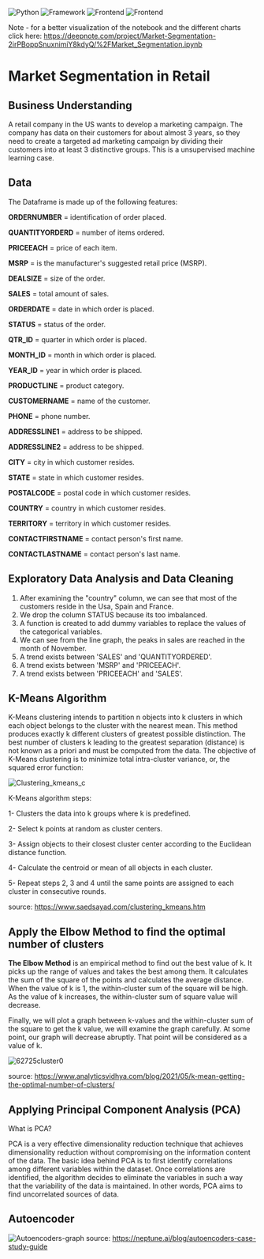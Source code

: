 ![Python](https://img.shields.io/badge/Python-blue)
![Framework](https://img.shields.io/badge/Framework-Tensorflow-orange)
![Frontend](https://img.shields.io/badge/Plotly-yellow)
![Frontend](https://img.shields.io/badge/Sklearn-green)


Note - for a better visualization of the notebook and the different charts click here: https://deepnote.com/project/Market-Segmentation-2irPBoppSnuxnimiY8kdyQ/%2FMarket_Segmentation.ipynb


# Market Segmentation in Retail

## Business Understanding

A retail company in the US wants to develop a marketing campaign. The company has data on their customers for about almost 3 years, so they need to create a targeted ad marketing campaign by dividing their customers into at least 3 distinctive groups. This is a unsupervised machine learning case.

## Data

The Dataframe is made up of the following features:

**ORDERNUMBER** = identification of order placed.

**QUANTITYORDERD** = number of items ordered.

**PRICEEACH** = price of each item.

**MSRP** = is the manufacturer's suggested retail price (MSRP). 

**DEALSIZE** = size of the order.

**SALES** = total amount of sales.

**ORDERDATE** = date in which order is placed.

**STATUS** = status of the order.

**QTR_ID** = quarter in which order is placed.

**MONTH_ID** = month in which order is placed.

**YEAR_ID** = year in which order is placed.

**PRODUCTLINE** = product category.

**CUSTOMERNAME** = name of the customer.

**PHONE** = phone number.

**ADDRESSLINE1** = address to be shipped.

**ADDRESSLINE2** = address to be shipped.

**CITY** = city in which customer resides.

**STATE** = state in which customer resides.

**POSTALCODE** = postal code in which customer resides.

**COUNTRY** = country in which customer resides.

**TERRITORY** = territory in which customer resides.

**CONTACTFIRSTNAME** = contact person's first name.

**CONTACTLASTNAME** = contact person's last name.

## Exploratory Data Analysis and Data Cleaning

1) After examining the "country" column, we can see that most of the customers reside in the Usa, Spain and France.
2) We drop the column STATUS because its too imbalanced.
3) A function is created to add dummy variables to replace the values of the categorical variables.
4) We can see from the line graph, the peaks in sales are reached in the month of November.
5) A trend exists between 'SALES' and 'QUANTITYORDERED'.
6) A trend exists between 'MSRP' and 'PRICEEACH'.
7) A trend exists between 'PRICEEACH' and 'SALES'.

## K-Means Algorithm

K-Means clustering intends to partition n objects into k clusters in which each object belongs to the cluster with the nearest mean. This method produces exactly k different clusters of greatest possible distinction. The best number of clusters k leading to the greatest separation (distance) is not known as a priori and must be computed from the data. The objective of K-Means clustering is to minimize total intra-cluster variance, or, the squared error function: 

![Clustering_kmeans_c](https://user-images.githubusercontent.com/58336896/138462797-1c66a5a6-a827-4610-a70f-7e871f2ce363.png)

K-Means algorithm steps:

1- Clusters the data into k groups where k  is predefined.

2- Select k points at random as cluster centers.

3- Assign objects to their closest cluster center according to the Euclidean distance function.

4- Calculate the centroid or mean of all objects in each cluster.

5- Repeat steps 2, 3 and 4 until the same points are assigned to each cluster in consecutive rounds.

source: https://www.saedsayad.com/clustering_kmeans.htm

## Apply the Elbow Method to find the optimal number of clusters
**The Elbow Method**  is an empirical method to find out the best value of k. It picks up the range of values and takes the best among them. It calculates the sum of the square of the points and calculates the average distance. When the value of k is 1, the within-cluster sum of the square will be high. As the value of k increases, the within-cluster sum of square value will decrease.

Finally, we will plot a graph between k-values and the within-cluster sum of the square to get the k value, we will examine the graph carefully. At some point, our graph will decrease abruptly. That point will be considered as a value of k.

![62725cluster0](https://user-images.githubusercontent.com/58336896/138468660-9cf2c5a6-5be1-41b9-a59a-e9df00fe3de5.png)

source: https://www.analyticsvidhya.com/blog/2021/05/k-mean-getting-the-optimal-number-of-clusters/

## Applying Principal Component Analysis (PCA)

What is PCA?

PCA is a very effective dimensionality reduction technique that achieves dimensionality reduction without compromising on the information content of the data. The basic idea behind PCA is to first identify correlations among different variables within the dataset. Once correlations are identified, the algorithm decides to eliminate the variables in such a way that the variability of the data is maintained. In other words, PCA aims to find uncorrelated sources of data.

## Autoencoder

![Autoencoders-graph](https://user-images.githubusercontent.com/58336896/138476513-ad704545-fbe2-4ffb-9f8b-09140cbbcba2.png)
source: https://neptune.ai/blog/autoencoders-case-study-guide
